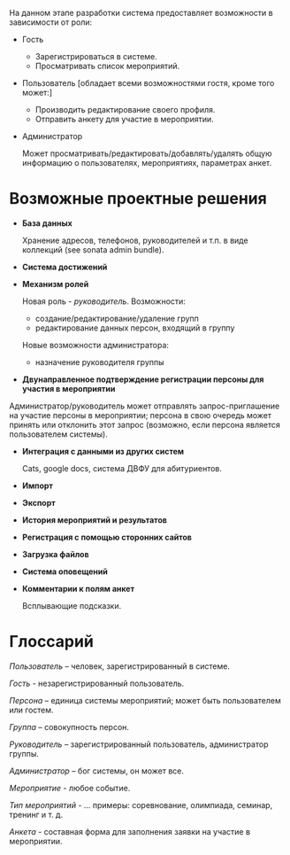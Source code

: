 На данном этапе разработки система предоставляет возможности
в зависимости от роли:

- Гость
    - Зарегистрироваться в системе.
    - Просматривать список мероприятий.

- Пользователь [обладает всеми возможностями гостя, кроме того может:]
    - Производить редактирование своего профиля.
    - Отправить анкету для участие в мероприятии.

- Администратор

    Может просматривать/редактировать/добавлять/удалять общую информацию
    о пользователях, мероприятиях, параметрах анкет.

# Возможные проектные решения

- **База данных**

    Хранение адресов, телефонов, руководителей и т.п. в виде коллекций
(see sonata admin bundle).

- **Система достижений**

- **Механизм ролей**

    Новая роль - _руководитель_. Возможности:

    - создание/редактирование/удаление групп
    - редактирование данных персон, входящий в группу

    Новые возможности администратора:

    - назначение руководителя группы

- **Двунаправленное подтверждение регистрации персоны для участия в мероприятии**

Администратор/руководитель может отправлять запрос-приглашение на участие
персоны в мероприятии; персона в свою очередь может принять или отклонить
этот запрос (возможно, если персона является пользователем системы).

- **Интеграция с данными из других систем**

    Cats, google docs, система ДВФУ для абитуриентов.

- **Импорт**

- **Экспорт**

- **История мероприятий и результатов**

- **Регистрация с помощью сторонних сайтов**

- **Загрузка файлов**

- **Система оповещений**

- **Комментарии к полям анкет**

    Всплывающие подсказки.

# Глоссарий

_Пользователь_ – человек, зарегистрированный в системе.

_Гость_ - незарегистрированный пользователь.

_Персона_ – единица системы мероприятий; может быть пользователем или гостем.

_Группа_ – совокупность персон.

_Руководитель_ – зарегистрированный пользователь, администратор группы.

_Администратор_ – бог системы, он может все.

_Мероприятие_ - любое событие.

_Тип мероприятий_ - ... примеры: соревнование, олимпиада, семинар, тренинг и т. д.

_Анкета_ - составная форма для заполнения заявки на участие в мероприятии.

